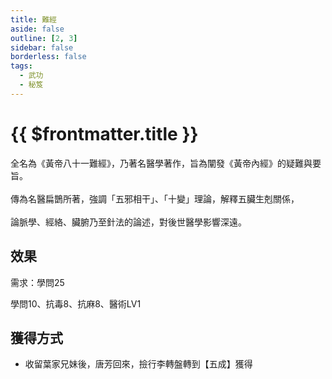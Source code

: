 ```yaml
---
title: 難經
aside: false
outline: [2, 3]
sidebar: false
borderless: false
tags:
  - 武功
  - 秘笈
---
```


# {{ $frontmatter.title }}

<BookItemIcon :size="`medium`" :needLink="false" :no="8107" :style="'float: right;'" />

全名為《黃帝八十一難經》，乃著名醫學著作，旨為闡發《黃帝內經》的疑難與要旨。
<br><br>
傳為名醫扁鵲所著，強調「五邪相干」、「十變」理論，解釋五臟生剋關係，
<br><br>
論脈學、經絡、臟腑乃至針法的論述，對後世醫學影響深遠。
<br clear="all" />

## 效果

需求：學問25

學問10、抗毒8、抗麻8、醫術LV1

## 獲得方式

- 收留葉家兄妹後，唐芳回來，撿行李轉盤轉到【五成】獲得